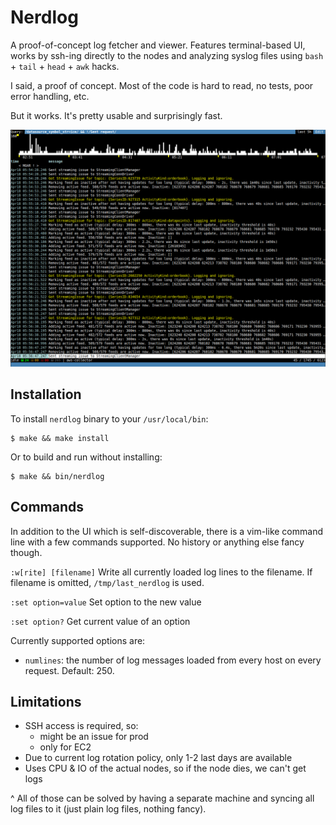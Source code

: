 # Nerdlog

A proof-of-concept log fetcher and viewer. Features terminal-based UI, works by
ssh-ing directly to the nodes and analyzing syslog files using
`bash` + `tail` + `head` + `awk` hacks.

I said, a proof of concept. Most of the code is hard to read, no tests, poor
error handling, etc.

But it works. It's pretty usable and surprisingly fast.

![Nerdlog](nerdlog.png)

## Installation

To install `nerdlog` binary to your `/usr/local/bin`:

```
$ make && make install
```

Or to build and run without installing:

```
$ make && bin/nerdlog
```

## Commands

In addition to the UI which is self-discoverable, there is a vim-like command line
with a few commands supported. No history or anything else fancy though.

`:w[rite] [filename]` Write all currently loaded log lines to the filename.
If filename is omitted, `/tmp/last_nerdlog` is used.

`:set option=value` Set option to the new value

`:set option?` Get current value of an option

Currently supported options are:

- `numlines`: the number of log messages loaded from every host on every
  request. Default: 250.

## Limitations

- SSH access is required, so:
  - might be an issue for prod
  - only for EC2
- Due to current log rotation policy, only 1-2 last days are available
- Uses CPU & IO of the actual nodes, so if the node dies, we can't get logs

^ All of those can be solved by having a separate machine and syncing all log
files to it (just plain log files, nothing fancy).
